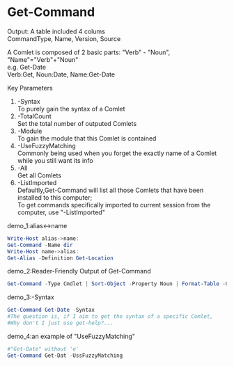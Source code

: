 # Get-Command

Output: A table included 4 colums  
		CommandType, Name, Version, Source
		
A Comlet is composed of 2 basic parts: "Verb" - "Noun", "Name"="Verb"+"Noun"  
e.g. Get-Date  
	 Verb:Get, Noun:Date, Name:Get-Date
	
Key Parameters
1. -Syntax  
   To purely gain the syntax of a Comlet
2. -TotalCount  
   Set the total number of outputed Comlets
3. -Module  
   To gain the module that this Comlet is contained
4. -UseFuzzyMatching  
   Commonly being used when you forget the exactly name of a Comlet while you still want its info
5. -All  
   Get all Comlets
6. -ListImported  
   Defaultly,Get-Command will list all those Comlets that have been installed to this computer;  
   To get commands specifically imported to current session from the computer, use "-ListImported"
   

   
demo_1:alias<->name
```powershell
Write-Host alias->name:
Get-Command -Name dir
Write-Host name->alias:
Get-Alias -Definition Get-Location
```

demo_2:Reader-Friendly Output of Get-Command
```powershell
Get-Command -Type Cmdlet | Sort-Object -Property Noun | Format-Table -GroupBy Noun
```

demo_3:-Syntax
```powershell
Get-Command Get-Date -Syntax
#The question is, if I aim to get the syntax of a specific Comlet,
#Why don't I just use get-help?...
```

demo_4:an example of "UseFuzzyMatching"
```powershell
#"Get-Date" without 'e'
Get-Command Get-Dat -UssFuzzyMatching
```